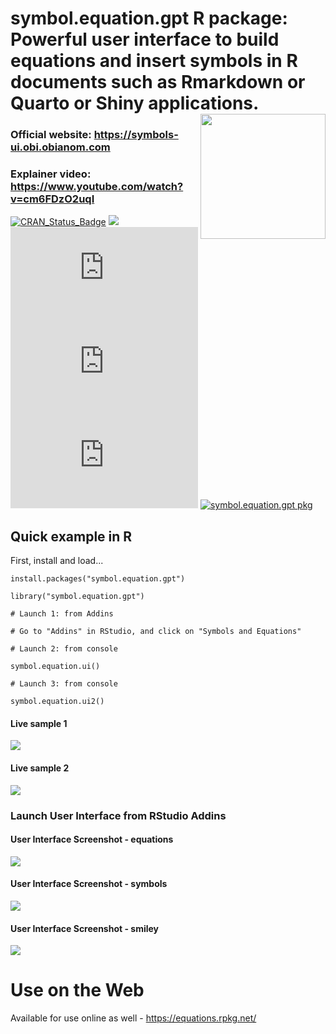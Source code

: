 # symbol.equation.gpt R package: Powerful user interface to build equations and insert symbols in R documents such as Rmarkdown or Quarto or Shiny applications.<img src="https://symbols-ui.obi.obianom.com/logo.png" align="right" width="200">

### Official website: https://symbols-ui.obi.obianom.com

### Explainer video: https://www.youtube.com/watch?v=cm6FDzO2uqI

[![CRAN\_Status\_Badge](https://img.shields.io/badge/RPKG-published-orange)](https://rpkg.net/package/symbol.equation.gpt) <img src="https://rpkg.net/pub-age/symbol.equation.gpt"> [![CRAN\_Status\_Badge](https://www.r-pkg.org/badges/version/symbol.equation.gpt)](https://cran.r-project.org/package=symbol.equation.gpt) [![](https://cranlogs.r-pkg.org/badges/symbol.equation.gpt)](https://cran.r-project.org/package=symbol.equation.gpt) [![](https://cranlogs.r-pkg.org/badges/grand-total/symbol.equation.gpt)](https://cran.r-project.org/package=symbol.equation.gpt)
[![symbol.equation.gpt pkg](https://rpkg.net/rpkg/symbol.equation.gpt/crimson)](https://rpkg.net/package/symbol.equation.gpt)


## Quick example in R 

First, install and load...

```
install.packages("symbol.equation.gpt")

library("symbol.equation.gpt")

# Launch 1: from Addins

# Go to "Addins" in RStudio, and click on "Symbols and Equations"

# Launch 2: from console

symbol.equation.ui()

# Launch 3: from console

symbol.equation.ui2()

```

#### Live sample 1

![](https://symbols-ui.obi.obianom.com/vids/SYMBOLS.EQUATIONS.OPEN3.gif)

#### Live sample 2

![](https://symbols-ui.obi.obianom.com/vids/SYMBOLS.EQUATIONS.OPEN2.gif)


### Launch User Interface from RStudio Addins

#### User Interface Screenshot - equations

![](https://symbols-ui.obi.obianom.com/assets/equationrpkg1.png)


#### User Interface Screenshot - symbols

![](https://symbols-ui.obi.obianom.com/assets/equationrpkg3.png)

#### User Interface Screenshot - smiley

![](https://symbols-ui.obi.obianom.com/assets/equationrpkg2.png)






# Use on the Web

Available for use online as well  - https://equations.rpkg.net/
